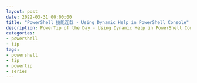 ```yaml
---
layout: post
date: 2022-03-31 00:00:00
title: "PowerShell 技能连载 - Using Dynamic Help in PowerShell Console"
description: PowerTip of the Day - Using Dynamic Help in PowerShell Console
categories:
- powershell
- tip
tags:
- powershell
- tip
- powertip
- series
---
```

<!--本文国际来源：[Using Dynamic Help in PowerShell Console](https://community.idera.com/database-tools/powershell/powertips/b/tips/posts/using-dynamic-help-in-powershell-console)-->

